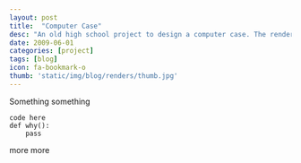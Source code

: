 ```yaml
---
layout: post
title:  "Computer Case"
desc: "An old high school project to design a computer case. The renders came out very nicely."
date: 2009-06-01
categories: [project]
tags: [blog]
icon: fa-bookmark-o
thumb: 'static/img/blog/renders/thumb.jpg'
---
```


Something something

```
code here
def why():
    pass
```

more more
